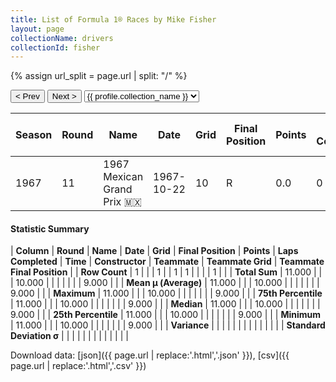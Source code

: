 ```yaml
---
title: List of Formula 1® Races by Mike Fisher
layout: page
collectionName: drivers
collectionId: fisher
---
```


{% assign url_split = page.url | split: "/" %}
<div id="collection-navigation">
<button onclick="selector.options[selector.selectedIndex-1].value && (window.location = selector.options[selector.selectedIndex-1].value);">&lt; Prev</button>
<button onclick="selector.options[selector.selectedIndex+1].value && (window.location = selector.options[selector.selectedIndex+1].value);">Next &gt;</button>
<select id="selector" onchange="this.options[this.selectedIndex].value && (window.location = this.options[this.selectedIndex].value);">
  {% for collectionId in site.data[page.collectionName].refs %}
    {% if collectionId == page.collectionId %}
      {% assign selected = "selected" %}
    {% else %}
      {% assign selected = "" %}
    {% endif %}
    {% assign profile = site.data[page.collectionName][collectionId].profile %}
    <option value="/f1/{{ page.collectionName }}/{{ collectionId }}/{{ url_split[4] }}" {{ selected }}>{{ profile.collection_name }}</option>
  {% endfor %}
</select>
</div>

| Season | Round | Name | Date | Grid | Final Position | Points | Laps Completed | Time | Constructor | Teammate | Teammate Grid | Teammate Final Position |
|--|--|--|--|--|--|--|--|--|--|--|--|--|
| 1967 | 11 | 1967 Mexican Grand Prix 🇲🇽 | 1967-10-22 | 10 | R | 0.0 | 0 |   | Lotus-BRM 🇬🇧 | [Moisés Solana 🇲🇽](/f1/drivers/solana) | 9 | R |

#### Statistic Summary

| **Column** | **Round** | **Name** | **Date** | **Grid** | **Final Position** | **Points** | **Laps Completed** | **Time** | **Constructor** | **Teammate** | **Teammate Grid** | **Teammate Final Position** |
| **Row Count** | 1 |  |  | 1 |  | 1 | 1 |  |  |  | 1 |  |
| **Total Sum** | 11.000 |  |  | 10.000 |  |  |  |  |  |  | 9.000 |  |
| **Mean μ (Average)** | 11.000 |  |  | 10.000 |  |  |  |  |  |  | 9.000 |  |
| **Maximum** | 11.000 |  |  | 10.000 |  |  |  |  |  |  | 9.000 |  |
| **75th Percentile** | 11.000 |  |  | 10.000 |  |  |  |  |  |  | 9.000 |  |
| **Median** | 11.000 |  |  | 10.000 |  |  |  |  |  |  | 9.000 |  |
| **25th Percentile** | 11.000 |  |  | 10.000 |  |  |  |  |  |  | 9.000 |  |
| **Minimum** | 11.000 |  |  | 10.000 |  |  |  |  |  |  | 9.000 |  |
| **Variance** |  |  |  |  |  |  |  |  |  |  |  |  |
| **Standard Deviation σ** |  |  |  |  |  |  |  |  |  |  |  |  |

Download data: [json]({{ page.url | replace:'.html','.json' }}), [csv]({{ page.url | replace:'.html','.csv' }})

